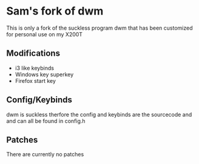# Sam's fork of dwm

This is only a fork of the suckless program dwm that has been customized
for personal use on my X200T

## Modifications 

- i3 like keybinds
- Windows key superkey
- Firefox start key


## Config/Keybinds

dwm is suckless therfore the config and keybinds are the sourcecode and 
and can all be found in config.h

## Patches

There are currently no patches
